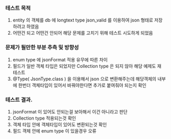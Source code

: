 ### 테스트 목적

1. entity 의 객체를 db 에 longtext type json_valid 를 이용하여 json 형태로 저장하려고 하였음
2. 어떤건 되고 어떤건 안되어 해당 문제를 고치기 위해 테스트 시도하게 되었음

### 문제가 될만한 부분 추측 및 방향성

1. enum type 에 jsonFormat 적용 유무에 따른 차이
2. 필드가 일반 객체 타입은 되었지만 Collection type 은 되지 않아 해당 예제도 재 테스트
3. @Type( JsonType.class ) 을 이용해서 json 으로 변환해주는데 해당객체의 내부에 한번더 객체타입이 있어서 바꿔야한다면 추가로 붙여줘야 되는지 확인

### 테스트 결과.

1. jsonFormat 이 있어도 안되는걸 보아해서 이건 아니라고 판단
2. Collection type 적용되는것 확인
3. 객체 타입 안에 객체타입이 있어도 변환되는것 확인
4. 필드 객체 안에 enum type 이 있을경우 오류